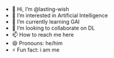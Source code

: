 - 👋 Hi, I’m @lasting-wish
- 👀 I’m interested in Artificial Intelligence
- 🌱 I’m currently learning GAI
- 💞️ I’m looking to collaborate on DL
- 📫 How to reach me here
- 😄 Pronouns: he/him
- ⚡ Fun fact: i am me

<!---
lasting-wish/lasting-wish is a ✨ special ✨ repository because its `README.md` (this file) appears on your GitHub profile.
You can click the Preview link to take a look at your changes.
--->
